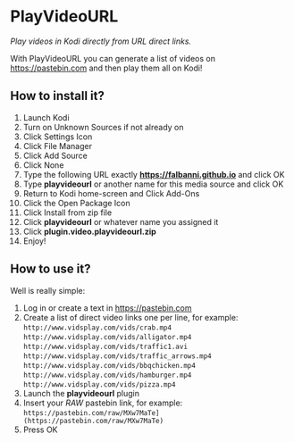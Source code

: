 # PlayVideoURL
*Play videos in Kodi directly from URL direct links.*

With PlayVideoURL you can generate a list of videos on https://pastebin.com and then play them all on Kodi!

## How to install it?

 1. Launch Kodi
 2. Turn on Unknown Sources if not already on
 3. Click Settings Icon
 4. Click File Manager
 5. Click Add Source
 6. Click None
 7. Type the following URL exactly **https://falbanni.github.io** and click OK
 8. Type **playvideourl** or another name for this media source and click OK
 9. Return to Kodi home-screen and Click Add-Ons
 10. Click the Open Package Icon
 11. Click Install from zip file
 12. Click **playvideourl** or whatever name you assigned it
 13. Click **plugin.video.playvideourl.zip**
 14. Enjoy!
 
 ## How to use it?
 Well is really simple:
 1. Log in or create a text in https://pastebin.com
 2. Create a list of direct video links one per line, for example:  
`http://www.vidsplay.com/vids/crab.mp4`  
`http://www.vidsplay.com/vids/alligator.mp4`  
`http://www.vidsplay.com/vids/traffic1.avi`  
`http://www.vidsplay.com/vids/traffic_arrows.mp4`  
`http://www.vidsplay.com/vids/bbqchicken.mp4`  
`http://www.vidsplay.com/vids/hamburger.mp4`  
`http://www.vidsplay.com/vids/pizza.mp4`  
 3. Launch the **playvideourl** plugin
 4. Insert your *RAW* pastebin link, for example:  
 `https://pastebin.com/raw/MXw7MaTe](https://pastebin.com/raw/MXw7MaTe)`
 5. Press OK
